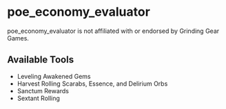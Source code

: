 # poe_economy_evaluator

poe_economy_evaluator is not affiliated with or endorsed by Grinding Gear Games.

## Available Tools

- Leveling Awakened Gems
- Harvest Rolling Scarabs, Essence, and Delirium Orbs
- Sanctum Rewards
- Sextant Rolling
